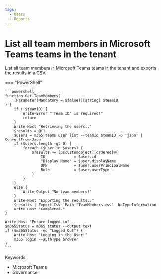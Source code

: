```yaml
---
tags:
  - Users
  - Reports
---
```


# List all team members in Microsoft Teams teams in the tenant

List all team members in Microsoft Teams teams in the tenant and exports the results in a CSV.

=== "PowerShell"

    ```powershell
    function Get-TeamMembers(
        [Parameter(Mandatory = $false)][string] $teamID
    ) {
        if (!$teamID) {
            Write-Error "'Team ID' is required!"
            return
        }
        Write-Host "Retrieving the users.."
        $results = @()
        $users = m365 teams user list --teamId $teamID -o 'json' | ConvertFrom-Json
        if ($users.length -gt 0) {
            foreach ($user in $users) {
                $results += [pscustomobject][ordered]@{
                    ID             = $user.id
                    "Display Name" = $user.displayName
                    UPN            = $user.userPrincipalName
                    Role           = $user.userType
                }
            }
        }
        else {
            Write-Output "No team members!"
        }
        Write-Host "Exporting the results.."
        $results | Export-Csv -Path "TeamMembers.csv" -NoTypeInformation
        Write-Host "Completed."
    }

    Write-Host "Ensure logged in"
    $m365Status = m365 status --output text
    if ($m365Status -eq "Logged Out") {
        Write-Host "Logging in the User!"
        m365 login --authType browser
    }
    ```

Keywords:

- Microsoft Teams
- Governance

